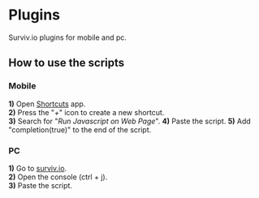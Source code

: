 # Plugins
Surviv.io plugins for mobile and pc.

## How to use the scripts
### Mobile

**1)** Open [Shortcuts](https://apps.apple.com/us/app/shortcuts/id1462947752) app.  
**2)** Press the "*+*" icon to create a new shortcut.  
**3)** Search for "*Run Javascript on Web Page*".
**4)** Paste the script.
**5)** Add "completion(true)" to the end of the script.

### PC
**1)** Go to [surviv.io](https://surviv.io).    
**2)** Open the console (ctrl + j).  
**3)** Paste the script.
